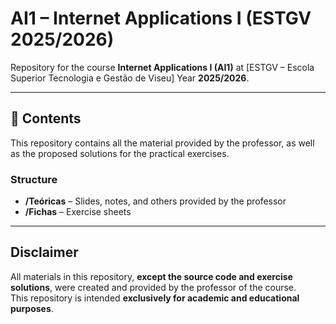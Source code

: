 # AI1 – Internet Applications I (ESTGV 2025/2026)

Repository for the course **Internet Applications I (AI1)** at [ESTGV – Escola Superior Tecnologia e Gestão de Viseu]
Year **2025/2026**.

---

## 📂 Contents

This repository contains all the material provided by the professor, as well as the proposed solutions for the practical exercises.

### Structure

- **/Teóricas** – Slides, notes, and others provided by the professor  
- **/Fichas** – Exercise sheets

---

## Disclaimer

All materials in this repository, **except the source code and exercise solutions**, were created and provided by the professor of the course.  
This repository is intended **exclusively for academic and educational purposes**.  


